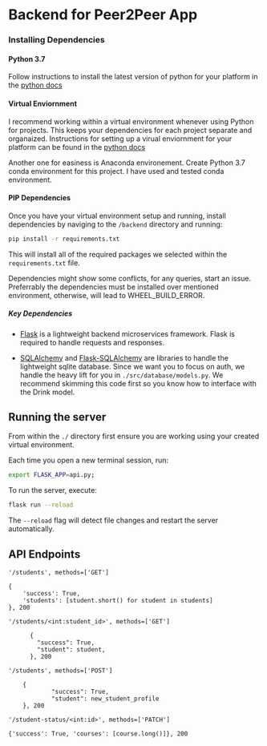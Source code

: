 # Backend for Peer2Peer App

### Installing Dependencies

#### Python 3.7

Follow instructions to install the latest version of python for your platform in the [python docs](https://docs.python.org/3/using/unix.html#getting-and-installing-the-latest-version-of-python)

#### Virtual Enviornment

I recommend working within a virtual environment whenever using Python for projects. This keeps your dependencies for each project separate and organaized. Instructions for setting up a virual enviornment for your platform can be found in the [python docs](https://packaging.python.org/guides/installing-using-pip-and-virtual-environments/)

Another one for easiness is Anaconda environement. Create Python 3.7 conda environment for this project. I have used and tested conda  environment.

#### PIP Dependencies

Once you have your virtual environment setup and running, install dependencies by naviging to the `/backend` directory and running:

```bash
pip install -r requirements.txt
```

This will install all of the required packages we selected within the `requirements.txt` file.

Dependencies might show some conflicts, for any queries, start an issue. Preferrably the dependencies must be installed over mentioned environment, otherwise, will lead to WHEEL_BUILD_ERROR.

##### Key Dependencies

- [Flask](http://flask.pocoo.org/)  is a lightweight backend microservices framework. Flask is required to handle requests and responses.

- [SQLAlchemy](https://www.sqlalchemy.org/) and [Flask-SQLAlchemy](https://flask-sqlalchemy.palletsprojects.com/en/2.x/) are libraries to handle the lightweight sqlite database. Since we want you to focus on auth, we handle the heavy lift for you in `./src/database/models.py`. We recommend skimming this code first so you know how to interface with the Drink model.


## Running the server

From within the `./` directory first ensure you are working using your created virtual environment.

Each time you open a new terminal session, run:

```bash
export FLASK_APP=api.py;
```

To run the server, execute:

```bash
flask run --reload
```

The `--reload` flag will detect file changes and restart the server automatically.



## API Endpoints

```'/students', methods=['GET']```

    {
        'success': True,
        'students': [student.short() for student in students]
    }, 200


```'/students/<int:student_id>', methods=['GET']```

          {
            "success": True,
            "student": student,
          }, 200
    


    

```'/students', methods=['POST']```
    

        {
                "success": True,
                "student": new_student_profile
        }, 200






```'/student-status/<int:id>', methods=['PATCH']```

    {'success': True, 'courses': [course.long()]}, 200

